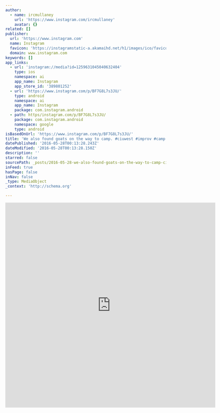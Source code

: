 ```yaml
---
author:
  - name: ircmullaney
    url: 'https://www.instagram.com/ircmullaney'
    avatar: {}
related: []
publisher:
  url: 'https://www.instagram.com'
  name: Instagram
  favicon: 'https://instagramstatic-a.akamaihd.net/h1/images/ico/favicon.ico/dfa85bb1fd63.ico'
  domain: www.instagram.com
keywords: []
app_links:
  - url: 'instagram://media?id=1259631045040632404'
    type: ios
    namespace: ai
    app_name: Instagram
    app_store_id: '389801252'
  - url: 'https://www.instagram.com/p/BF7G8L7s3JU/'
    type: android
    namespace: ai
    app_name: Instagram
    package: com.instagram.android
  - path: https/instagram.com/p/BF7G8L7s3JU/
    package: com.instagram.android
    namespace: google
    type: android
isBasedOnUrl: 'https://www.instagram.com/p/BF7G8L7s3JU/'
title: 'We also found goats on the way to camp. #ciuwest #improv #camp #improvcamp'
datePublished: '2016-05-28T00:13:28.243Z'
dateModified: '2016-05-28T00:13:28.150Z'
description: ''
starred: false
sourcePath: _posts/2016-05-28-we-also-found-goats-on-the-way-to-camp-ciuwest-improv-ca.md
inFeed: true
hasPage: false
inNav: false
_type: MediaObject
_context: 'http://schema.org'

---
```

<iframe src="https://cdn.embedly.com/widgets/media.html?src=http%3A%2F%2Fscontent.cdninstagram.com%2Ft50.2886-16%2F13306888_768245129979127_1072497949_n.mp4&amp;src_secure=1&amp;url=https%3A%2F%2Fwww.instagram.com%2Fp%2FBF7G8L7s3JU%2F&amp;image=https%3A%2F%2Fscontent.cdninstagram.com%2Ft51.2885-15%2Fe15%2F13320239_1682800041982596_397191387_n.jpg%3Fig_cache_key%3DMTI1OTYzMTA0NTA0MDYzMjQwNA%253D%253D.2&amp;key=b7d04c9b404c499eba89ee7072e1c4f7&amp;type=video%2Fmp4&amp;schema=instagram" width="658" height="640" scrolling="no" frameborder="0" allowfullscreen="" style=""></iframe>